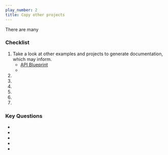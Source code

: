 ```yaml
---
play_number: 2
title: Copy other projects
---
```


There are many 

### Checklist
1. Take a look at other examples and projects to generate documentation, which may inform.
    - [API Blueprint](https://apiblueprint.org) 
    -  
2. 
3. 
4. 
5. 
6. 
7. 

### Key Questions
- 
- 
- 
- 
- 
